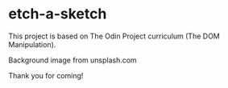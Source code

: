 # etch-a-sketch

This project is based on The Odin Project curriculum (The DOM Manipulation).

Background image from unsplash.com

Thank you for coming!
